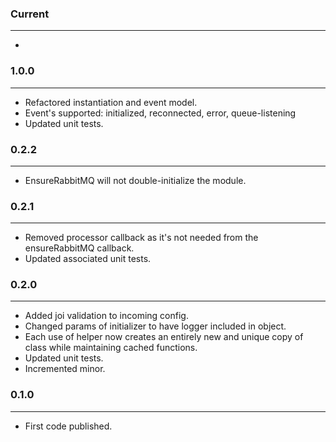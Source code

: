 ### Current
***
* 

### 1.0.0
***
* Refactored instantiation and event model.
* Event's supported: initialized, reconnected, error, queue-listening
* Updated unit tests.

### 0.2.2
***
* EnsureRabbitMQ will not double-initialize the module.

### 0.2.1
***
* Removed processor callback as it's not needed from the ensureRabbitMQ callback.
* Updated associated unit tests.

### 0.2.0
***
* Added joi validation to incoming config.
* Changed params of initializer to have logger included in object.
* Each use of helper now creates an entirely new and unique copy of class while maintaining cached functions.
* Updated unit tests.
* Incremented minor.

### 0.1.0
***
* First code published.
